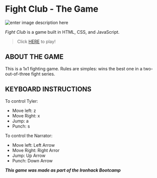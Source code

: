 ﻿# Fight Club - The Game

![enter image description here](https://64.media.tumblr.com/b379b5e087f0d6a5dd5b5833cbe9431b/tumblr_nok6s7zCOv1uq29vio1_1280.png)

_Fight Club_ is a game built in HTML, CSS, and JavaScript.
>Click [HERE](https://gtretow.github.io/Snatcher-/) to play!


## ABOUT THE GAME

This is a 1x1 fighting game. Rules are simples: wins the best one in a two-out-of-three fight series.

## KEYBOARD INSTRUCTIONS

To control Tyler:
- 	Move left: z
- Move Right: x
- Jump: a
- Punch: s

To control the Narrator: 
- Move left: Left Arrow
- Move Right: Right Arror
- Jump: Up Arrow
- Punch: Down Arrow

**_This game was made as part of the Ironhack Bootcamp_**
